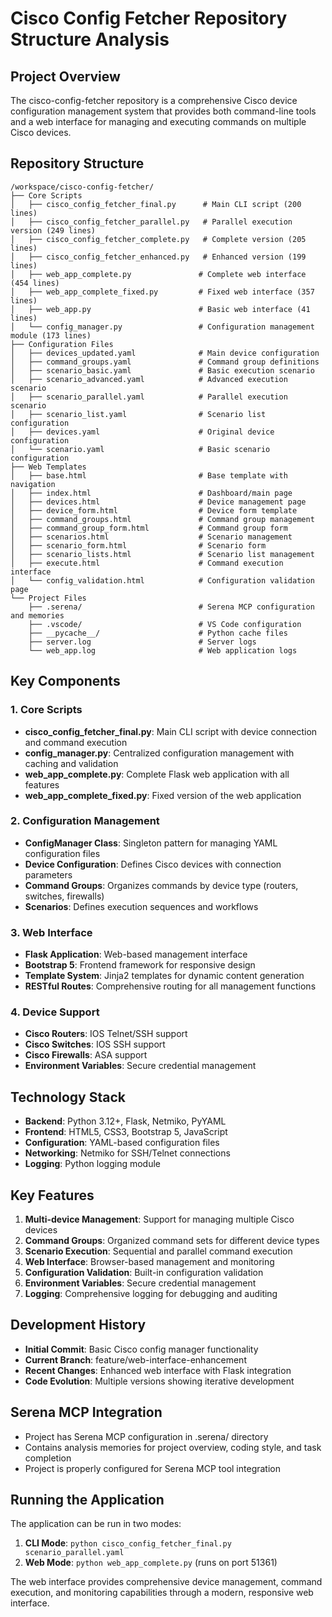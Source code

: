 
# Cisco Config Fetcher Repository Structure Analysis

## Project Overview
The cisco-config-fetcher repository is a comprehensive Cisco device configuration management system that provides both command-line tools and a web interface for managing and executing commands on multiple Cisco devices.

## Repository Structure
```
/workspace/cisco-config-fetcher/
├── Core Scripts
│   ├── cisco_config_fetcher_final.py      # Main CLI script (200 lines)
│   ├── cisco_config_fetcher_parallel.py   # Parallel execution version (249 lines)
│   ├── cisco_config_fetcher_complete.py   # Complete version (205 lines)
│   ├── cisco_config_fetcher_enhanced.py   # Enhanced version (199 lines)
│   ├── web_app_complete.py               # Complete web interface (454 lines)
│   ├── web_app_complete_fixed.py         # Fixed web interface (357 lines)
│   ├── web_app.py                        # Basic web interface (41 lines)
│   └── config_manager.py                 # Configuration management module (173 lines)
├── Configuration Files
│   ├── devices_updated.yaml              # Main device configuration
│   ├── command_groups.yaml               # Command group definitions
│   ├── scenario_basic.yaml               # Basic execution scenario
│   ├── scenario_advanced.yaml            # Advanced execution scenario
│   ├── scenario_parallel.yaml            # Parallel execution scenario
│   ├── scenario_list.yaml                # Scenario list configuration
│   ├── devices.yaml                      # Original device configuration
│   └── scenario.yaml                     # Basic scenario configuration
├── Web Templates
│   ├── base.html                         # Base template with navigation
│   ├── index.html                        # Dashboard/main page
│   ├── devices.html                      # Device management page
│   ├── device_form.html                  # Device form template
│   ├── command_groups.html               # Command group management
│   ├── command_group_form.html           # Command group form
│   ├── scenarios.html                    # Scenario management
│   ├── scenario_form.html                # Scenario form
│   ├── scenario_lists.html               # Scenario list management
│   ├── execute.html                      # Command execution interface
│   └── config_validation.html            # Configuration validation page
└── Project Files
    ├── .serena/                          # Serena MCP configuration and memories
    ├── .vscode/                          # VS Code configuration
    ├── __pycache__/                      # Python cache files
    ├── server.log                        # Server logs
    └── web_app.log                       # Web application logs
```

## Key Components

### 1. Core Scripts
- **cisco_config_fetcher_final.py**: Main CLI script with device connection and command execution
- **config_manager.py**: Centralized configuration management with caching and validation
- **web_app_complete.py**: Complete Flask web application with all features
- **web_app_complete_fixed.py**: Fixed version of the web application

### 2. Configuration Management
- **ConfigManager Class**: Singleton pattern for managing YAML configuration files
- **Device Configuration**: Defines Cisco devices with connection parameters
- **Command Groups**: Organizes commands by device type (routers, switches, firewalls)
- **Scenarios**: Defines execution sequences and workflows

### 3. Web Interface
- **Flask Application**: Web-based management interface
- **Bootstrap 5**: Frontend framework for responsive design
- **Template System**: Jinja2 templates for dynamic content generation
- **RESTful Routes**: Comprehensive routing for all management functions

### 4. Device Support
- **Cisco Routers**: IOS Telnet/SSH support
- **Cisco Switches**: IOS SSH support
- **Cisco Firewalls**: ASA support
- **Environment Variables**: Secure credential management

## Technology Stack
- **Backend**: Python 3.12+, Flask, Netmiko, PyYAML
- **Frontend**: HTML5, CSS3, Bootstrap 5, JavaScript
- **Configuration**: YAML-based configuration files
- **Networking**: Netmiko for SSH/Telnet connections
- **Logging**: Python logging module

## Key Features
1. **Multi-device Management**: Support for managing multiple Cisco devices
2. **Command Groups**: Organized command sets for different device types
3. **Scenario Execution**: Sequential and parallel command execution
4. **Web Interface**: Browser-based management and monitoring
5. **Configuration Validation**: Built-in configuration validation
6. **Environment Variables**: Secure credential management
7. **Logging**: Comprehensive logging for debugging and auditing

## Development History
- **Initial Commit**: Basic Cisco config manager functionality
- **Current Branch**: feature/web-interface-enhancement
- **Recent Changes**: Enhanced web interface with Flask integration
- **Code Evolution**: Multiple versions showing iterative development

## Serena MCP Integration
- Project has Serena MCP configuration in .serena/ directory
- Contains analysis memories for project overview, coding style, and task completion
- Project is properly configured for Serena MCP tool integration

## Running the Application
The application can be run in two modes:
1. **CLI Mode**: `python cisco_config_fetcher_final.py scenario_parallel.yaml`
2. **Web Mode**: `python web_app_complete.py` (runs on port 51361)

The web interface provides comprehensive device management, command execution, and monitoring capabilities through a modern, responsive web interface.

